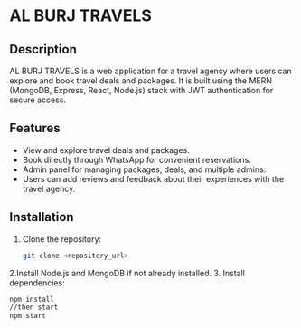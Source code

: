 # AL BURJ TRAVELS

## Description
AL BURJ TRAVELS is a web application for a travel agency where users can explore and book travel deals and packages. It is built using the MERN (MongoDB, Express, React, Node.js) stack with JWT authentication for secure access.

## Features
- View and explore travel deals and packages.
- Book directly through WhatsApp for convenient reservations.
- Admin panel for managing packages, deals, and multiple admins.
- Users can add reviews and feedback about their experiences with the travel agency.

## Installation
1. Clone the repository:
   ```bash
   git clone <repository_url> 
2.Install Node.js and MongoDB if not already installed.
3. Install dependencies:
   
   ```bash
   npm install
  //then start 
  npm start



